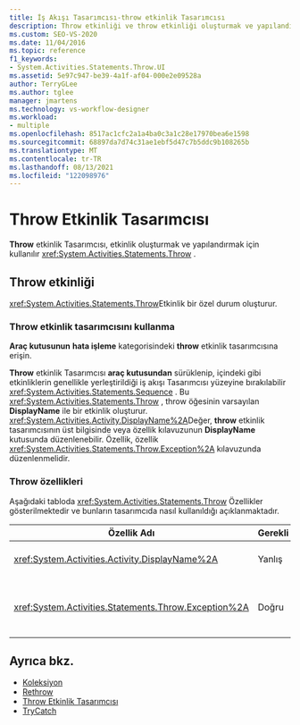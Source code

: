 ```yaml
---
title: İş Akışı Tasarımcısı-throw etkinlik Tasarımcısı
description: Throw etkinliği ve throw etkinliği oluşturmak ve yapılandırmak için throw etkinliği tasarımcısını nasıl kullanabileceğinizi öğrenin.
ms.custom: SEO-VS-2020
ms.date: 11/04/2016
ms.topic: reference
f1_keywords:
- System.Activities.Statements.Throw.UI
ms.assetid: 5e97c947-be39-4a1f-af04-000e2e09528a
author: TerryGLee
ms.author: tglee
manager: jmartens
ms.technology: vs-workflow-designer
ms.workload:
- multiple
ms.openlocfilehash: 8517ac1cfc2a1a4ba0c3a1c28e17970bea6e1598
ms.sourcegitcommit: 68897da7d74c31ae1ebf5d47c7b5ddc9b108265b
ms.translationtype: MT
ms.contentlocale: tr-TR
ms.lasthandoff: 08/13/2021
ms.locfileid: "122098976"
---
```

# <a name="throw-activity-designer"></a>Throw Etkinlik Tasarımcısı

**Throw** etkinlik Tasarımcısı, etkinlik oluşturmak ve yapılandırmak için kullanılır <xref:System.Activities.Statements.Throw> .

## <a name="the-throw-activity"></a>Throw etkinliği

<xref:System.Activities.Statements.Throw>Etkinlik bir özel durum oluşturur.

### <a name="using-the-throw-activity-designer"></a>Throw etkinlik tasarımcısını kullanma

**Araç kutusunun** **hata işleme** kategorisindeki **throw** etkinlik tasarımcısına erişin.

**Throw** etkinlik Tasarımcısı **araç kutusundan** sürüklenip, içindeki gibi etkinliklerin genellikle yerleştirildiği iş akışı Tasarımcısı yüzeyine bırakılabilir <xref:System.Activities.Statements.Sequence> . Bu <xref:System.Activities.Statements.Throw> , throw öğesinin varsayılan **DisplayName** ile bir etkinlik oluşturur. <xref:System.Activities.Activity.DisplayName%2A>Değer, **throw** etkinlik tasarımcısının üst bilgisinde veya özellik kılavuzunun **DisplayName** kutusunda düzenlenebilir. Özellik, özellik <xref:System.Activities.Statements.Throw.Exception%2A> kılavuzunda düzenlenmelidir.

### <a name="the-throw-properties"></a>Throw özellikleri

Aşağıdaki tabloda <xref:System.Activities.Statements.Throw> Özellikler gösterilmektedir ve bunların tasarımcıda nasıl kullanıldığı açıklanmaktadır.

|Özellik Adı|Gerekli|Kullanım|
|-|--------------|-|
|<xref:System.Activities.Activity.DisplayName%2A>|Yanlış|Etkinliğin isteğe bağlı kolay adını belirtir <xref:System.Activities.Statements.Throw> . Varsayılan değer throw ' dir.|
|<xref:System.Activities.Statements.Throw.Exception%2A>|Doğru|Throw özel durumu. Bu özel durumun türevi olması gerekir <xref:System.Exception> . özel durumu belirtmek için, özellik kılavuzuna bir Visual Basic ifadesi yazın.|

## <a name="see-also"></a>Ayrıca bkz.

- [Koleksiyon](../workflow-designer/collection-activity-designers.md)
- [Rethrow](../workflow-designer/rethrow-activity-designer.md)
- [Throw Etkinlik Tasarımcısı](../workflow-designer/throw-activity-designer.md)
- [TryCatch](../workflow-designer/trycatch-activity-designer.md)
